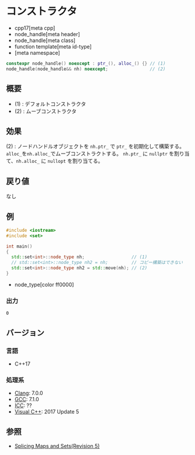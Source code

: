 # コンストラクタ
* cpp17[meta cpp]
* node_handle[meta header]
* node_handle[meta class]
* function template[meta id-type]
* [meta namespace]

```cpp
constexpr node_handle() noexcept : ptr_(), alloc_() {} // (1)
node_handle(node_handle&& nh) noexcept;                // (2)
```

## 概要
- (1) : デフォルトコンストラクタ
- (2) : ムーブコンストラクタ

## 効果
(2) : ノードハンドルオブジェクトを `nh.ptr_` で `ptr_` を初期化して構築する。`alloc_`を`nh.alloc_`でムーブコンストラクトする。
`nh.ptr_` に `nullptr` を割り当て、`nh.alloc_` に `nullopt` を割り当てる。


## 戻り値
なし


## 例
```cpp example
#include <iostream>
#include <set>

int main()
{
  std::set<int>::node_type nh;                  // (1)
  // std::set<int>::node_type nh2 = nh;         // コピー構築はできない
  std::set<int>::node_type nh2 = std::move(nh); // (2)
}
```
* node_type[color ff0000]


### 出力
```
0
```

## バージョン
### 言語
- C++17

### 処理系
- [Clang](/implementation.md#clang): 7.0.0
- [GCC](/implementation.md#gcc): 7.1.0
- [ICC](/implementation.md#icc): ??
- [Visual C++](/implementation.md#visual_cpp): 2017 Update 5


## 参照
- [Splicing Maps and Sets(Revision 5)](http://www.open-std.org/jtc1/sc22/wg21/docs/papers/2016/p0083r3.pdf)
